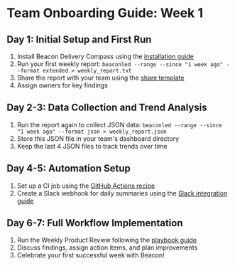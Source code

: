 # Team Onboarding Guide: Week 1

## Day 1: Initial Setup and First Run
1. Install Beacon Delivery Compass using the [installation guide](../installation.md)
2. Run your first weekly report:
   `beaconled --range --since "1 week ago" --format extended > weekly_report.txt`
3. Share the report with your team using the [share template](../weekly_playbook.md#share-template)
4. Assign owners for key findings

## Day 2-3: Data Collection and Trend Analysis
1. Run the report again to collect JSON data:
   `beaconled --range --since "1 week ago" --format json > weekly_report.json`
2. Store this JSON file in your team's dashboard directory
3. Keep the last 4 JSON files to track trends over time

## Day 4-5: Automation Setup
1. Set up a CI job using the [GitHub Actions recipe](../integrations.md#weekly-ci-job)
2. Create a Slack webhook for daily summaries using the [Slack integration guide](../integrations.md#slack-webhook)

## Day 6-7: Full Workflow Implementation
1. Run the Weekly Product Review following the [playbook guide](../weekly_playbook.md)
2. Discuss findings, assign action items, and plan improvements
3. Celebrate your first successful week with Beacon!
